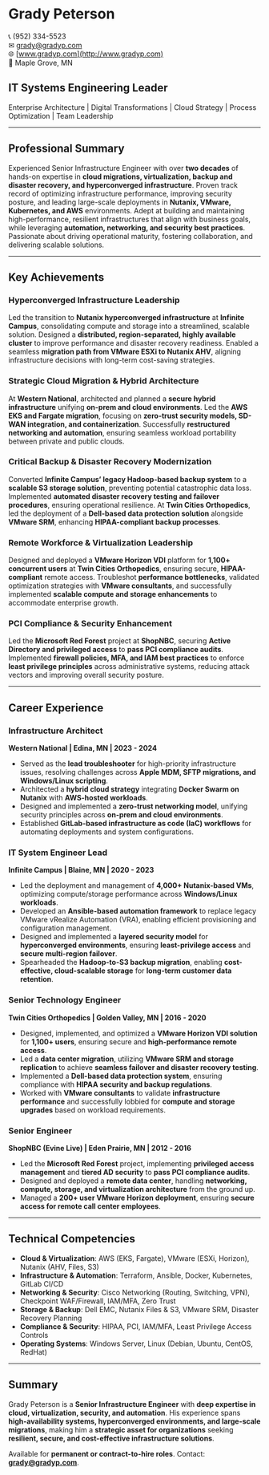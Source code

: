 # Grady Peterson

📞 (952) 334-5523  
✉ [grady@gradyp.com](mailto:grady@gradyp.com)  
🌐 [www.gradyp.com](http://www.gradyp.com)  
📍 Maple Grove, MN

## IT Systems Engineering Leader

Enterprise Architecture | Digital Transformations | Cloud Strategy | Process Optimization | Team Leadership

---

## Professional Summary

Experienced Senior Infrastructure Engineer with over **two decades** of hands-on expertise in **cloud migrations, virtualization, backup and disaster recovery, and hyperconverged infrastructure**. Proven track record of optimizing infrastructure performance, improving security posture, and leading large-scale deployments in **Nutanix, VMware, Kubernetes, and AWS** environments. Adept at building and maintaining high-performance, resilient infrastructures that align with business goals, while leveraging **automation, networking, and security best practices**. Passionate about driving operational maturity, fostering collaboration, and delivering scalable solutions.

---

## Key Achievements

### Hyperconverged Infrastructure Leadership

Led the transition to **Nutanix hyperconverged infrastructure** at **Infinite Campus**, consolidating compute and storage into a streamlined, scalable solution. Designed a **distributed, region-separated, highly available cluster** to improve performance and disaster recovery readiness. Enabled a seamless **migration path from VMware ESXi to Nutanix AHV**, aligning infrastructure decisions with long-term cost-saving strategies.

### Strategic Cloud Migration & Hybrid Architecture

At **Western National**, architected and planned a **secure hybrid infrastructure** unifying **on-prem and cloud environments**. Led the **AWS EKS and Fargate migration**, focusing on **zero-trust security models, SD-WAN integration, and containerization**. Successfully **restructured networking and automation**, ensuring seamless workload portability between private and public clouds.

### Critical Backup & Disaster Recovery Modernization

Converted **Infinite Campus’ legacy Hadoop-based backup system** to a **scalable S3 storage solution**, preventing potential catastrophic data loss. Implemented **automated disaster recovery testing and failover procedures**, ensuring operational resilience. At **Twin Cities Orthopedics**, led the deployment of a **Dell-based data protection solution** alongside **VMware SRM**, enhancing **HIPAA-compliant backup processes**.

### Remote Workforce & Virtualization Leadership

Designed and deployed a **VMware Horizon VDI** platform for **1,100+ concurrent users** at **Twin Cities Orthopedics**, ensuring secure, **HIPAA-compliant** remote access. Troubleshot **performance bottlenecks**, validated optimization strategies with **VMware consultants**, and successfully implemented **scalable compute and storage enhancements** to accommodate enterprise growth.

### PCI Compliance & Security Enhancement

Led the **Microsoft Red Forest** project at **ShopNBC**, securing **Active Directory and privileged access** to **pass PCI compliance audits**. Implemented **firewall policies, MFA, and IAM best practices** to enforce **least privilege principles** across administrative systems, reducing attack vectors and improving overall security posture.

---

## Career Experience

### **Infrastructure Architect**

**Western National | Edina, MN | 2023 - 2024**

- Served as the **lead troubleshooter** for high-priority infrastructure issues, resolving challenges across **Apple MDM, SFTP migrations, and Windows/Linux scripting**.
- Architected a **hybrid cloud strategy** integrating **Docker Swarm on Nutanix** with **AWS-hosted workloads**.
- Designed and implemented a **zero-trust networking model**, unifying security principles across **on-prem and cloud environments**.
- Established **GitLab-based infrastructure as code (IaC) workflows** for automating deployments and system configurations.

### **IT System Engineer Lead**

**Infinite Campus | Blaine, MN | 2020 - 2023**

- Led the deployment and management of **4,000+ Nutanix-based VMs**, optimizing compute/storage performance across **Windows/Linux workloads**.
- Developed an **Ansible-based automation framework** to replace legacy VMware vRealize Automation (VRA), enabling efficient provisioning and configuration management.
- Designed and implemented a **layered security model** for **hyperconverged environments**, ensuring **least-privilege access** and **secure multi-region failover**.
- Spearheaded the **Hadoop-to-S3 backup migration**, enabling **cost-effective, cloud-scalable storage** for **long-term customer data retention**.

### **Senior Technology Engineer**

**Twin Cities Orthopedics | Golden Valley, MN | 2016 - 2020**

- Designed, implemented, and optimized a **VMware Horizon VDI solution** for **1,100+ users**, ensuring secure and **high-performance remote access**.
- Led a **data center migration**, utilizing **VMware SRM and storage replication** to achieve **seamless failover and disaster recovery testing**.
- Implemented a **Dell-based data protection system**, ensuring compliance with **HIPAA security and backup regulations**.
- Worked with **VMware consultants** to validate **infrastructure performance** and successfully lobbied for **compute and storage upgrades** based on workload requirements.

### **Senior Engineer**

**ShopNBC (Evine Live) | Eden Prairie, MN | 2012 - 2016**

- Led the **Microsoft Red Forest** project, implementing **privileged access management** and **tiered AD security** to **pass PCI compliance audits**.
- Designed and deployed a **remote data center**, handling **networking, compute, storage, and virtualization architecture** from the ground up.
- Managed a **200+ user VMware Horizon deployment**, ensuring **secure access for remote call center employees**.

---

## Technical Competencies

- **Cloud & Virtualization**: AWS (EKS, Fargate), VMware (ESXi, Horizon), Nutanix (AHV, Files, S3)
- **Infrastructure & Automation**: Terraform, Ansible, Docker, Kubernetes, GitLab CI/CD
- **Networking & Security**: Cisco Networking (Routing, Switching, VPN), Checkpoint WAF/Firewall, IAM/MFA, Zero Trust
- **Storage & Backup**: Dell EMC, Nutanix Files & S3, VMware SRM, Disaster Recovery Planning
- **Compliance & Security**: HIPAA, PCI, IAM/MFA, Least Privilege Access Controls
- **Operating Systems**: Windows Server, Linux (Debian, Ubuntu, CentOS, RedHat)

---

## Summary

Grady Peterson is a **Senior Infrastructure Engineer** with **deep expertise in cloud, virtualization, security, and automation**. His experience spans **high-availability systems, hyperconverged environments, and large-scale migrations**, making him a **strategic asset for organizations** seeking **resilient, secure, and cost-effective infrastructure solutions**.

Available for **permanent or contract-to-hire roles**. Contact: **[grady@gradyp.com](mailto:grady@gradyp.com)**.